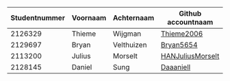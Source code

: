 | Studentnummer | Voornaam | Achternaam | Github accountnaam                                      |
|---------------| ---------| ---------- | ------------------------------------------------------- |
| 2126329       | Thieme   | Wijgman    | [Thieme2006](https://github.com/Thieme2006)             |
| 2129697       | Bryan    | Velthuizen | [Bryan5654](https://github.com/Bryan5654)               |
| 2113200       | Julius   | Morselt    | [HANJuliusMorselt](https://github.com/HANJuliusMorselt) | 
| 2128145       | Daniel   | Sung       | [Daaaniell](https://github.com/Daaanieell)              |
